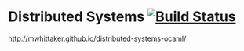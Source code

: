 # Distributed Systems [![Build Status](https://travis-ci.org/mwhittaker/distributed-systems-ocaml.svg?branch=master)](https://travis-ci.org/mwhittaker/distributed-systems-ocaml) #

http://mwhittaker.github.io/distributed-systems-ocaml/
